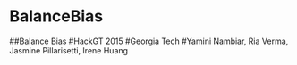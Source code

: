 # BalanceBias


##Balance Bias
#HackGT 2015
#Georgia Tech
#Yamini Nambiar, Ria Verma, Jasmine Pillarisetti, Irene Huang
